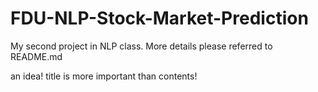 # FDU-NLP-Stock-Market-Prediction
My second project in NLP class. More details please referred to README.md

an idea! title is more important than contents!